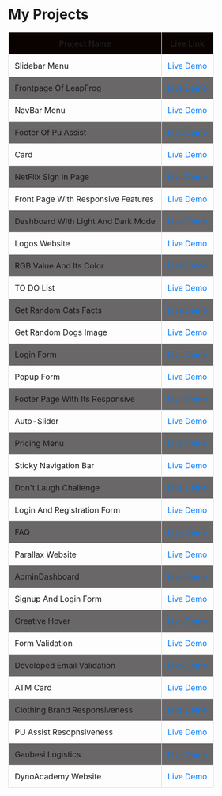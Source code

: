<!DOCTYPE html>
<html lang="en">
<head>
  <meta charset="UTF-8">
  <meta name="viewport" content="width=device-width, initial-scale=1.0">
  <title>Project Showcase</title>
  <style>
  
    table {
      width: 100%;
      border-collapse: collapse;
      margin: 20px 0;
      font-size: 18px;
      text-align: left;

    }
    th, td {
      padding: 12px;
      border: 1px solid #ddd;
    }
    th {
      background-color:rgb(10, 1, 1);
    }
    tr:nth-child(even) {
      background-color:rgb(105, 103, 103);

    }
    a {
      color: #007BFF;
      text-decoration: none;


    }
    a:hover {
      text-decoration: underline;
    }
    td:first-child {
      text-transform: capitalize; /* Capitalize project names */
    }

  </style>
</head>
<body>
  <h1>My Projects</h1>
  <table>
    <thead>
      <tr>
        <th>Project Name</th>
        <th>Live Link</th>
      </tr>
    </thead>
    <tbody>
      <tr>
        <td>Slidebar Menu</td>
        <td><a href="https://techcharlie0.github.io/60DaysOflearningLeapfrog-2024/Day%207/index.html" target="_blank">Live Demo</a></td>
      </tr>
      <tr>
        <td>Frontpage of LeapFrog</td>
        <td><a href="https://techcharlie0.github.io/60DaysOflearningLeapfrog-2024/Day%208/index.html">Live Demo</a></td>
      </tr>
      <tr>
        <td>NavBar menu</td>
        <td><a href="https://techcharlie0.github.io/60DaysOflearningLeapfrog-2024/Day%2010/index.html">Live Demo</a></td>
      </tr>
      <tr>
        <td>footer of pu assist</td>
        <td><a href="https://techcharlie0.github.io/60DaysOflearningLeapfrog-2024/Day%2011/index.html">Live Demo</a></td>
      </tr>
      <tr>
        <td>Card</td>
        <td><a href="https://techcharlie0.github.io/60DaysOflearningLeapfrog-2024/Day%2011/card.html">Live Demo</a></td>
      </tr>
      <tr>
        <td>NetFlix Sign in page</td>
        <td><a href="https://techcharlie0.github.io/60DaysOflearningLeapfrog-2024/Day%2012/index.html">Live Demo</a></td>
      </tr>
      <tr>
        <td>Front page with responsive features</td>
        <td><a href="https://techcharlie0.github.io/60DaysOflearningLeapfrog-2024/Day%2017/index.html">Live Demo</a></td>
      </tr>
      <tr>
        <td>Dashboard with light and dark mode</td>
        <td><a href="https://techcharlie0.github.io/60DaysOflearningLeapfrog-2024/Day%2022/index.html">Live Demo</a></td>
      </tr>
      <tr>
        <td>Logos website</td>
        <td><a href="https://techcharlie0.github.io/60DaysOflearningLeapfrog-2024/Day%2025/index.html">Live Demo</a></td>
      </tr>
      <tr>
        <td>RGB value and its color</td>
        <td><a href="https://techcharlie0.github.io/60DaysOflearningLeapfrog-2024/Day%2028/index.html">Live Demo</a></td>
      </tr>
      <tr>
        <td>TO DO List</td>
        <td><a href="https://techcharlie0.github.io/60DaysOflearningLeapfrog-2024/Day%2029/index.html">Live Demo</a></td>
      </tr>
      <tr>
        <td>Get random cats facts</td>
        <td><a href="https://techcharlie0.github.io/60DaysOflearningLeapfrog-2024/Day%2033/index.html">Live Demo</a></td>
      </tr>
      <tr>
        <td>get random dogs image</td>
        <td><a href="https://techcharlie0.github.io/60DaysOflearningLeapfrog-2024/Day%2034/index.html">Live Demo</a></td>
      </tr>
      <tr>
        <td>Login Form</td>
        <td><a href="https://techcharlie0.github.io/60DaysOflearningLeapfrog-2024/Day%2035/index.html">Live Demo</a></td>
      </tr>
      <tr>
        <td>Popup form </td>
        <td><a href="https://techcharlie0.github.io/60DaysOflearningLeapfrog-2024/Day%2036/index.html">Live Demo</a></td>
      </tr>
      <tr>
        <td>Footer page with its responsive</td>
        <td><a href="https://techcharlie0.github.io/60DaysOflearningLeapfrog-2024/Day%2037/index.html">Live Demo</a></td>
      </tr>
      <tr>
        <td>Auto-Slider</td>
        <td><a href="https://techcharlie0.github.io/60DaysOflearningLeapfrog-2024/Day%2038/index.html">Live Demo</a></td>
      </tr>
      <tr>
        <td>Pricing menu</td>
        <td><a href="https://techcharlie0.github.io/60DaysOflearningLeapfrog-2024/Day%2039/index.html">Live Demo</a></td>
      </tr>
      <tr>
        <td>sticky navigation bar</td>
        <td><a href="https://techcharlie0.github.io/60DaysOflearningLeapfrog-2024/Day%2040/index.html">Live Demo</a></td>
      </tr>
      <tr>
        <td>Don't laugh challenge </td>
        <td><a href="https://techcharlie0.github.io/60DaysOflearningLeapfrog-2024/Day%2041/index.html">Live Demo</a></td>
      </tr>
      <tr>
        <td>Login and registration form</td>
        <td><a href="https://techcharlie0.github.io/60DaysOflearningLeapfrog-2024/Day%2042/index.html">Live Demo</a></td>
      </tr>
      <tr>
        <td>FAQ</td>
        <td><a href="https://techcharlie0.github.io/60DaysOflearningLeapfrog-2024/Day%2043/index.html">Live Demo</a></td>
      </tr>
      <tr>
        <td>Parallax website</td>
        <td><a href="https://techcharlie0.github.io/60DaysOflearningLeapfrog-2024/Day%2044/index.html">Live Demo</a></td>
      </tr>
      <tr>
        <td>AdminDashboard</td>
        <td><a href="https://techcharlie0.github.io/60DaysOflearningLeapfrog-2024/Day%2045/index.html">Live Demo</a></td>
      </tr>
      <tr>
        <td>Signup and login form</td>
        <td><a href="https://techcharlie0.github.io/60DaysOflearningLeapfrog-2024/Day%2046/index.html">Live Demo</a></td>
      </tr>
      <tr>
        <td>Creative hover </td>
        <td><a href="https://techcharlie0.github.io/60DaysOflearningLeapfrog-2024/Day%2047/index.html">Live Demo</a></td>
      </tr>
      <tr>
        <td>form validation </td>
        <td><a href="https://techcharlie0.github.io/60DaysOflearningLeapfrog-2024/Day%2048/index.html">Live Demo</a></td>
      </tr>
      <tr>
        <td>Developed email validation</td>
        <td><a href="https://techcharlie0.github.io/60DaysOflearningLeapfrog-2024/Day%2049/index.html">Live Demo</a></td>
      </tr>
      <tr>
        <td>ATM Card</td>
        <td><a href="https://techcharlie0.github.io/60DaysOflearningLeapfrog-2024/Day%2050/index.html">Live Demo</a></td>
      </tr>
      <tr>
        <td>clothing brand responsiveness</td>
        <td><a href="https://techcharlie0.github.io/60DaysOflearningLeapfrog-2024/Day%2054/index.html">Live Demo</a></td>
      </tr>
      <tr>
        <td>PU Assist resopnsiveness</td>
        <td><a href="https://techcharlie0.github.io/60DaysOflearningLeapfrog-2024/Day%2056/index.html">Live Demo</a></td>
      </tr><tr>
        <td>Gaubesi logistics</td>
        <td><a href="https://techcharlie0.github.io/60DaysOflearningLeapfrog-2024/Day%2057/index.html">Live Demo</a></td>
      </tr><tr>
        <td>DynoAcademy Website</td>
        <td><a href="https://techcharlie0.github.io/60DaysOflearningLeapfrog-2024/Day%2060/index.html">Live Demo</a></td>
      </tr>
    </tbody>
  </table>
</body>
</html>
